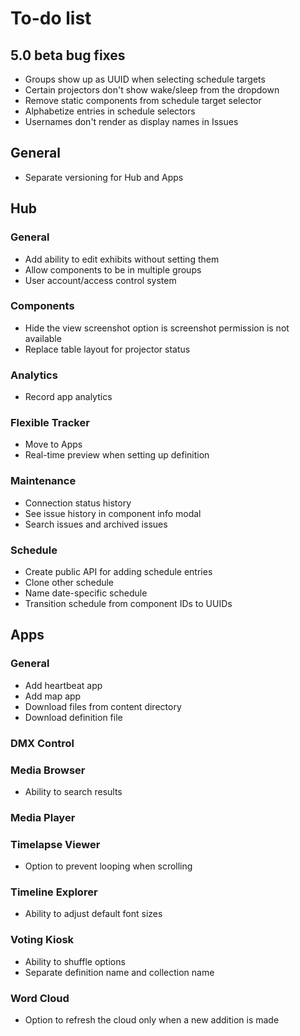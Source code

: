 # To-do list

## 5.0 beta bug fixes
- Groups show up as UUID when selecting schedule targets
- Certain projectors don't show wake/sleep from the dropdown
- Remove static components from schedule target selector
- Alphabetize entries in schedule selectors
- Usernames don't render as display names in Issues

## General
- Separate versioning for Hub and Apps

## Hub

### General
- Add ability to edit exhibits without setting them
- Allow components to be in multiple groups
- User account/access control system

### Components
- Hide the view screenshot option is screenshot permission is not available
- Replace table layout for projector status

### Analytics
- Record app analytics

### Flexible Tracker
- Move to Apps
- Real-time preview when setting up definition

### Maintenance
- Connection status history
- See issue history in component info modal
- Search issues and archived issues

### Schedule
- Create public API for adding schedule entries
- Clone other schedule
- Name date-specific schedule
- Transition schedule from component IDs to UUIDs

## Apps

### General
- Add heartbeat app
- Add map app
- Download files from content directory
- Download definition file

### DMX Control

### Media Browser
- Ability to search results

### Media Player

### Timelapse Viewer
- Option to prevent looping when scrolling

### Timeline Explorer
- Ability to adjust default font sizes

### Voting Kiosk
- Ability to shuffle options
- Separate definition name and collection name

### Word Cloud
- Option to refresh the cloud only when a new addition is made